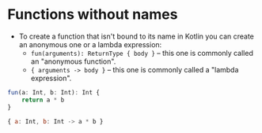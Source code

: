 # Functions without names
- To create a function that isn't bound to its name in Kotlin you can create an anonymous one or a lambda expression:
  + `fun(arguments): ReturnType { body }` – this one is commonly called an "anonymous function".
  + `{ arguments -> body }` – this one is commonly called a "lambda expression".
```js
fun(a: Int, b: Int): Int {
    return a * b
}

{ a: Int, b: Int -> a * b }
```
